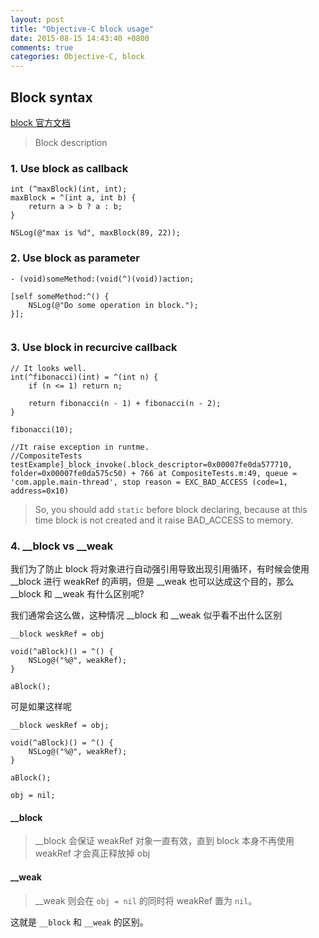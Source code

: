 ```yaml
---
layout: post
title: "Objective-C block usage"
date: 2015-08-15 14:43:40 +0800
comments: true
categories: Objective-C, block
---
```


## Block syntax

<a href="http://clang.llvm.org/docs/Block-ABI-Apple.html" target="_blank">block 官方文档</a>

> Block description

### 1. Use block as callback

```
int (^maxBlock)(int, int);
maxBlock = ^(int a, int b) {
	return a > b ? a : b;
}

NSLog(@"max is %d", maxBlock(89, 22));

```

### 2. Use block as parameter
```
- (void)someMethod:(void(^)(void))action;

[self someMethod:^() {
	NSLog(@"Do some operation in block.");
}];


```
### 3. Use block in recurcive callback

```
// It looks well.
int(^fibonacci)(int) = ^(int n) {
	if (n <= 1) return n;

	return fibonacci(n - 1) + fibonacci(n - 2);
}

fibonacci(10);

//It raise exception in runtme.
//CompositeTests testExample]_block_invoke(.block_descriptor=0x00007fe0da577710, folder=0x00007fe0da575c50) + 766 at CompositeTests.m:49, queue = 'com.apple.main-thread', stop reason = EXC_BAD_ACCESS (code=1, address=0x10)

```

> So, you should add `static` before block declaring, because at this time block is not created and it raise BAD_ACCESS to memory.

### 4. __block vs __weak

我们为了防止 block 将对象进行自动强引用导致出现引用循环，有时候会使用 __block 进行 weakRef 的声明，但是  __weak 也可以达成这个目的，那么 __block 和 __weak 有什么区别呢?

我们通常会这么做，这种情况 __block 和 __weak 似乎看不出什么区别
```
__block weskRef = obj

void(^aBlock)() = ^() {
	NSLog@("%@", weakRef);
}

aBlock();

```

可是如果这样呢
```
__block weskRef = obj;

void(^aBlock)() = ^() {
	NSLog@("%@", weakRef);
}

aBlock();

obj = nil;
```
#### __block

> __block 会保证 weakRef 对象一直有效，直到 block 本身不再使用 weakRef 才会真正释放掉 obj

#### __weak

> __weak 则会在 `obj = nil`  的同时将 weakRef 置为 `nil`。

这就是 `__block` 和 `__weak` 的区别。


